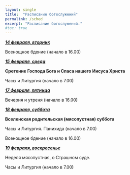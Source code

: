 ```yaml
---
layout: single
title:  "Расписание богослужений"
permalink: /sched
excerpt: "Расписание богослужений."
#toc: true
---
```


**_<span style="text-decoration:underline;">14 февраля, вторник</span>_**

Всенощное бдение (начало в 16.00)

**_<span style="text-decoration:underline;">15 февраля, среда</span>_**

**Сретение Господа Бога и Спаса нашего Иисуса Христа**

Часы и Литургия (начало в 7.00)

 

**_<span style="text-decoration:underline;">17 февраля, пятница  </span>_**

Вечерня и утреня (начало в 16.00)

**_<span style="text-decoration:underline;">18 февраля, суббота</span>_**

**Вселенская родительская (мясопустная) суббота**

Часы и Литургия. Панихида (начало в 7.00)

Всенощное бдение (начало в 16.00)

**_<span style="text-decoration:underline;">19 февраля, воскресенье</span>_**

Неделя мясопустная, о Страшном суде.

Часы и Литургия (начало в 7.00)
